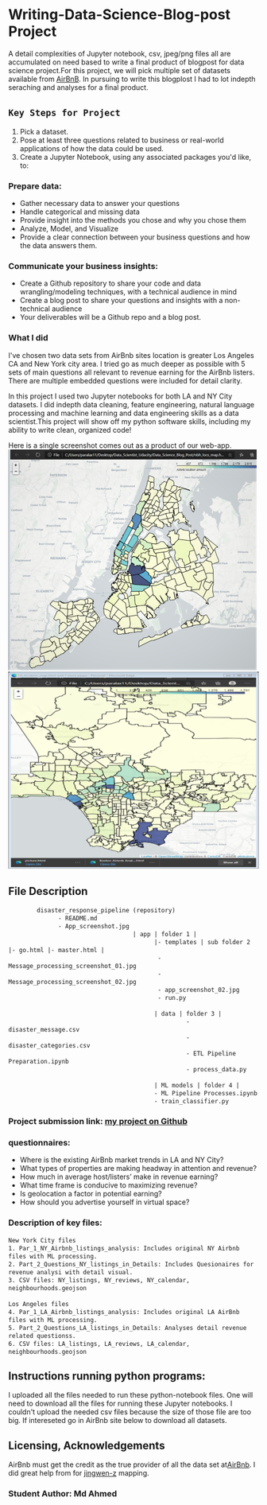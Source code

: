 # Writing-Data-Science-Blog-post Project
A detail complexities of Jupyter notebook, csv, jpeg/png files all are accumulated on need based to write a final product of blogpost for data science project.For this project, we will pick multiple set of datasets available from [AirBnB](http://insideairbnb.com/get-the-data.html). In pursuing to write this blogplost I had to lot indepth seraching and analyses for a final product.

## `Key Steps for Project`
1) Pick a dataset.
2) Pose at least three questions related to business or real-world applications of how the data could be used.
3) Create a Jupyter Notebook, using any associated packages you'd like, to:

### Prepare data:
- Gather necessary data to answer your questions
- Handle categorical and missing data
- Provide insight into the methods you chose and why you chose them
- Analyze, Model, and Visualize
- Provide a clear connection between your business questions and how the data answers them.

### Communicate your business insights:
- Create a Github repository to share your code and data wrangling/modeling techniques, with a technical audience in mind
- Create a blog post to share your questions and insights with a non-technical audience
- Your deliverables will be a Github repo and a blog post.

### What I did
I've chosen two data sets from AirBnb sites location is greater Los Angeles CA and New York city area. I tried go as much deeper as possible with 5 sets of main questions all relevant to revenue earning for the AirBnb listers. There are multiple embedded questions were included for detail clarity.

In this project I used two Jupyter notebooks for both LA and NY City datasets. I did indepth data cleaning, feature engineering, natural language processing and  machine learning and data engineering skills as a data scientist.This project will show off my python software skills, including my ability to write clean, organized code!

Here is a single screenshot comes out as a product of our web-app.
![alt-text-1](NY_City_Blocks.png "title-1")  ![alt-text-2](La_neighbourhood_listings.png "title-2")

## File Description
~~~~~~~
        disaster_response_pipeline (repository)
              - README.md
              - App_screenshot.jpg    
                                   | app | folder 1 |
                                         |- templates | sub folder 2 |- go.html |- master.html |
                                          - Message_processing_screenshot_01.jpg
                                          - Message_processing_screenshot_02.jpg
                                          - app_screenshot_02.jpg
                                          - run.py 
                                          
                                         | data | folder 3 |
                                                  - disaster_message.csv
                                                  - disaster_categories.csv
                                                  - ETL Pipeline Preparation.ipynb
                                                  - process_data.py
                                                  
                                         | ML models | folder 4 |
                                         - ML Pipeline Processes.ipynb
                                         - train_classifier.py

~~~~~~~

### Project submission link: [my project on Github](https://github.com/farhadkpx/Writing-Data-Science-Blog)
### questionnaires:
- Where is the existing AirBnb market trends in LA and NY City?
- What types of properties are making headway in attention and revenue?
- How much in average host/listers’ make in revenue earning?
- What time frame is conducive to maximizing revenue?
- Is geolocation a factor in potential earning?
- How should you advertise yourself in virtual space?

### Description of key files:
~~~~~~~~
New York City files
1. Par_1_NY_Airbnb_listings_analysis: Includes original NY Airbnb files with ML processing.
2. Part_2_Questions_NY_listings_in_Details: Includes Quesionaires for revenue analysi with detail visual.
3. CSV files: NY_listings, NY_reviews, NY_calendar, neighbourhoods.geojson

Los Angeles files
4. Par_1_LA_Airbnb_listings_analysis: Includes original LA AirBnb files with ML processing.
5. Part_2_Questions_LA_listings_in_Details: Analyses detail revenue related questionss.
6. CSV files: LA_listings, LA_reviews, LA_calendar, neighbourhoods.geojson
~~~~~~~~~
## Instructions running python programs:
I uploaded all the files needed to run these python-notebook files. One will need to download all the files for running these Jupyter notebooks.
I couldn't upload the needed csv files because the size of those file are too big. If intereseted go in AirBnb site below to download all datasets.



## Licensing, Acknowledgements
AirBnb must get the credit as the true provider of all the data set at[AirBnb](http://insideairbnb.com/get-the-data.html). I did great help from 
for [jingwen-z](https://github.com/jingwen-z/python-playground/blob/master/python_for_data_analysis/geovisualization/folium_demo.ipynb) mapping.


### Student Author: Md Ahmed

